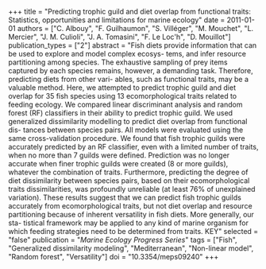 +++
title = "Predicting trophic guild and diet overlap from functional traits: Statistics, opportunities and limitations for marine ecology"
date = 2011-01-01
authors = ["C. Albouy", "F. Guilhaumon", "S. Villéger", "M. Mouchet", "L. Mercier", "J. M. Culioli", "J. A. Tomasini", "F. Le Loc'h", "D. Mouillot"]
publication_types = ["2"]
abstract = "Fish diets provide information that can be used to explore and model complex ecosys- tems, and infer resource partitioning among species. The exhaustive sampling of prey items captured by each species remains, however, a demanding task. Therefore, predicting diets from other vari- ables, such as functional traits, may be a valuable method. Here, we attempted to predict trophic guild and diet overlap for 35 fish species using 13 ecomorphological traits related to feeding ecology. We compared linear discriminant analysis and random forest (RF) classifiers in their ability to predict trophic guild. We used generalized dissimilarity modelling to predict diet overlap from functional dis- tances between species pairs. All models were evaluated using the same cross-validation procedure. We found that fish trophic guilds were accurately predicted by an RF classifier, even with a limited number of traits, when no more than 7 guilds were defined. Prediction was no longer accurate when finer trophic guilds were created (8 or more guilds), whatever the combination of traits. Furthermore, predicting the degree of diet dissimilarity between species pairs, based on their ecomorphological traits dissimilarities, was profoundly unreliable (at least 76% of unexplained variation). These results suggest that we can predict fish trophic guilds accurately from ecomorphological traits, but not diet overlap and resource partitioning because of inherent versatility in fish diets. More generally, our sta- tistical framework may be applied to any kind of marine organism for which feeding strategies need to be determined from traits. KEY"
selected = "false"
publication = "*Marine Ecology Progress Series*"
tags = ["Fish", "Generalized dissimilarity modeling", "Mediterranean", "Non-linear model", "Random forest", "Versatility"]
doi = "10.3354/meps09240"
+++

